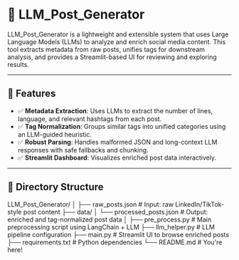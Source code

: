 # 🧠 LLM_Post_Generator

LLM_Post_Generator is a lightweight and extensible system that uses Large Language Models (LLMs) to analyze and enrich social media content. This tool extracts metadata from raw posts, unifies tags for downstream analysis, and provides a Streamlit-based UI for reviewing and exploring results.

---

## 🚀 Features

- ✅ **Metadata Extraction**: Uses LLMs to extract the number of lines, language, and relevant hashtags from each post.
- ✅ **Tag Normalization**: Groups similar tags into unified categories using an LLM-guided heuristic.
- ✅ **Robust Parsing**: Handles malformed JSON and long-context LLM responses with safe fallbacks and chunking.
- ✅ **Streamlit Dashboard**: Visualizes enriched post data interactively.

---

## 📁 Directory Structure

LLM_Post_Generator/
│
├── raw_posts.json # Input: raw LinkedIn/TikTok-style post content
├── data/
│ └── processed_posts.json # Output: enriched and tag-normalized post data
│
├── pre_process.py # Main preprocessing script using LangChain + LLM
├── llm_helper.py # LLM pipeline configuration
├── main.py # Streamlit UI to browse enriched posts
├── requirements.txt # Python dependencies
└── README.md # You're here!
